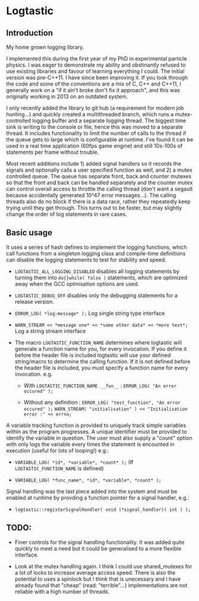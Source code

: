 # Logtastic

## Introduction

My home grown logging library.

I implemented this during the first year of my PhD in experimental particle physics. I was eager to demonstrate my ability and obstinantly refused to use existing libraries and favour of learning everything I could. The initial version was pre-C++11. I have since been improving it. If you look through the code and some of the conventions are a mix of C, C++ and C++11, I generally work on a "if it ain't broke don't fix it approach", and this was originally working in 2013 on an outdated system.

I only recently added the library to git hub (a requirement for modern job hunting...) and quickly created a multithreaded branch, which runs a mutex-controlled logging buffer and a separate logging thread. The biggest time sink is writing to the console or file, hence this was moved to a separate thread. It includes functionality to limit the number of calls to the thread if the queue gets to large which is configurable at runtime. I've found it can be used in a real time application (60fps game engine) and still 10s-100s of statements per frame without trouble. 

Most recent additions include 1) added signal handlers so it records the signals and optionally calls a user specified function as well, and 2) a mutex controlled queue.
The queue has separate front, back and counter mutexes so that the front and back can be handled separately and the counter mutex can control overall access to throttle the calling thread (don't want a segault because accidentally generated 10^47 error messages...). The calling threads also do no block if there is a data race, rather they repeatedly keep trying until they get through. This turns out to be faster, but may slightly change the order of log statements in rare cases.

## Basic usage

It uses a series of hash defines to implement the logging functions, which call functions from a singleton logging class and compile-time definitions can disable the logging statements to test for stability and speed.

 * `LOGTASTIC_ALL_LOGGING_DISABLED` disables all logging statements by turning them into `do{}while( false )` statements, which are optimized away when the GCC optmisation options are used.

 * `LOGTASTIC_DEBUG_OFF` disables only the debugging statements for a release version.

 * `ERROR_LOG( *log-message* );` Log single string type interface

 * `WARN_STREAM << *message one* << *some other data* << *more text*;` Log a string stream interface

 * The macro `LOGTASTIC_FUNCTION_NAME` determines where logtastic will generate a function name for you, for every invocation. If you define it before the header file is included logtastic will use your defined string/macro to determine the calling function.
   If it is not defined before the header file is included, you must specify a function name for every invocation. e.g.

   - With `LOGTASTIC_FUNCTION_NAME __fun__` :
     `ERROR_LOG( "An error occured" );`

   - Without any definition :
     `ERROR_LOG( "test_function", "An error occured" );`
     `WARN_STREAM( "initialisation" ) << "Initialisation error :" << errno;`


A variable tracking function is provided to uniquely track simple variables within as the program progresses. A unique identifier must be provided to identify the variable in question.
The user must also supply a "count" option with only logs the variable every <count> times the statement is encounted in execution (useful for lots of looping!) e.g.:

 * `VARIABLE_LOG( *id*, *variable*, *count* );` (If `LOGTASTIC_FUNCTION_NAME` is defined)

 * `VARIABLE_LOG( *func_name*, *id*, *variable*, *count* );`

Signal handling was the last piece added into the system and must be enabled at runtime by provding a function pointer for a signal handler, e.g.:
 * `logtastic::registerSignalHandler( void (*signal_handler)( int ) );`
	

## TODO:
 
 * Finer controls for the signal handling functionality. It was added quite quickly to meet a need
   but it could be generalised to a more flexible interface.

 * Look at the mutex handling again. I think I could use shared\_mutexes for a lot of locks to increase average access speed. There is also the potential to uses a spinlock but I think that is unecessary and I have already found that "cheap" (read: "terrible"...) implementations are not reliable with a high number of threads.

